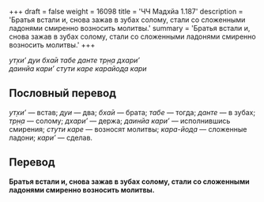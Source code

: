 +++
draft = false
weight = 16098
title = 'ЧЧ Мадхйа 1.187'
description = 'Братья встали и, снова зажав в зубах солому, стали со сложенными ладонями смиренно возносить молитвы.'
summary = 'Братья встали и, снова зажав в зубах солому, стали со сложенными ладонями смиренно возносить молитвы.'
+++

_ут̣хи’ дуи бха̄и табе данте тр̣н̣а дхари’  
даинйа кари’ стути каре карайод̣а кари_

## Пословный перевод

_ут̣хи’_ — встав; _дуи_ — два; _бха̄и_ — брата; _табе_ — тогда; _данте_ — в зубах; _тр̣н̣а_ — солому; _дхари’_ — держа; _даинйа_ _кари’_ — исполнившись смирения; _стути_ _каре_ — возносят молитвы; _кара_\-_йод̣а_ — сложенные ладони; _кари’_ — сделав.

## Перевод

**Братья встали и, снова зажав в зубах солому, стали со сложенными ладонями смиренно возносить молитвы.**
